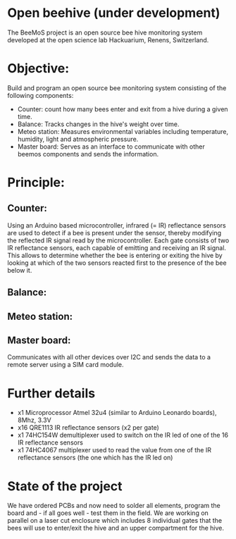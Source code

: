# Open beehive (under development)
The BeeMoS project is an open source bee hive monitoring system developed at the open science lab Hackuarium, Renens, Switzerland. 

# Objective: 
Build and program an open source bee monitoring system consisting of the following components:

* Counter: count how many bees enter and exit from a hive during a given time. 
* Balance: Tracks changes in the hive's weight over time.
* Meteo station: Measures environmental variables including temperature, humidity, light and atmospheric pressure.
* Master board: Serves as an interface to communicate with other beemos components and sends the information.

# Principle:

## Counter: 
Using an Arduino based microcontroller, infrared (= IR) reflectance sensors are used to detect if a bee is present under the sensor, thereby modifying the reflected IR signal read by the microcontroller. Each gate consists of two IR reflectance sensors, each capable of emitting and receiving an IR signal. This allows to determine whether the bee is entering or exiting the hive by looking at which of the two sensors reacted first to the presence of the bee below it.

## Balance:

## Meteo station:

## Master board:
Communicates with all other devices over I2C and sends the data to a remote server using a SIM card module.

# Further details
* x1 Microprocessor Atmel 32u4 (similar to Arduino Leonardo boards), 8Mhz, 3.3V
* x16 QRE1113 IR reflectance sensors (x2 per gate)
* x1 74HC154W demultiplexer used to switch on the IR led of one of the 16 IR reflectance sensors
* x1 74HC4067 multiplexer used to read the value from one of the IR reflectance sensors (the one which has the IR led on)

# State of the project
We have ordered PCBs and now need to solder all elements, program the board and - if all goes well - test them in the field. We are working on parallel on a laser cut enclosure which includes 8 individual gates that the bees will use to enter/exit the hive and an upper compartment for the hive.
